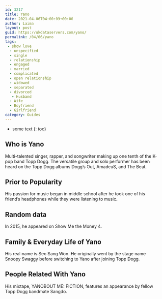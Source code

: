 ```yaml
---
id: 3217
title: Yano
date: 2021-04-06T04:00:09+00:00
author: Laima
layout: post
guid: https://ukdataservers.com/yano/
permalink: /04/06/yano
tags:
 - show love
  - unspecified
  - single
  - relationship
  - engaged
  - married
  - complicated
  - open relationship
  - widowed
  - separated
  - divorced
   - Husband
  - Wife
  - Boyfriend
  - Girlfriend
category: Guides
---
```


* some text
{: toc}


## Who is Yano
                  
                  
                  
Multi-talented singer, rapper, and songwriter making up one tenth of the K-pop band Topp Dogg. The versatile group and solo performer has been heard on the Topp Dogg albums Dogg&#8217;s Out, AmadeuS, and The Beat.
                  
              
            
              
            
                
                
                
## Prior to Popularity
                  
                  
                  
His passion for music began in middle school after he took one of his friend&#8217;s headphones while they were listening to music.
                  
              
            
              
            
                
                
                
## Random data
                  
                  
                  
In 2015, he appeared on Show Me the Money 4.
                  
              
            
              
            
                
                
                
## Family & Everyday Life of Yano
                  
                  
                  
His real name is Seo Sang Won. He originally went by the stage name Snoopy Swaggy before switching to Yano after joining Topp Dogg.
                  
              
            
              
            
                
                
                
## People Related With Yano
                  
                  
                  
His mixtape, YANOBOUT ME: FICTION, features an appearance by fellow Topp Dogg bandmate Sangdo.
                  
              
            
              
            
                
              
            
              
              
            
            
              
            
          
          
          